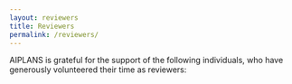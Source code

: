 ```yaml
---
layout: reviewers
title: Reviewers
permalink: /reviewers/
---
```


AIPLANS is grateful for the support of the following individuals, who have generously volunteered their time as reviewers: